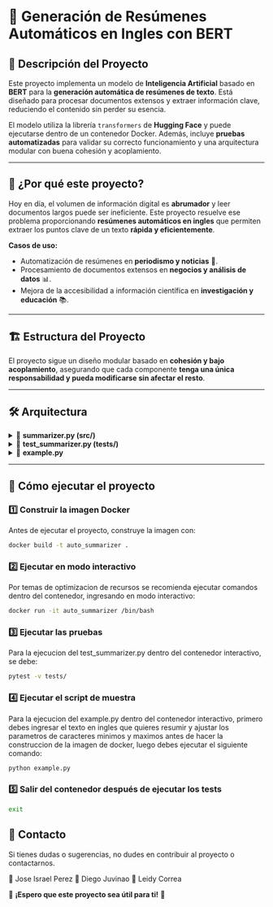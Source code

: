 # 📄 Generación de Resúmenes Automáticos en Ingles con BERT

## 📌 Descripción del Proyecto

Este proyecto implementa un modelo de **Inteligencia Artificial** basado en **BERT** para la **generación automática de resúmenes de texto**. Está diseñado para procesar documentos extensos y extraer información clave, reduciendo el contenido sin perder su esencia.  

El modelo utiliza la librería `transformers` de **Hugging Face** y puede ejecutarse dentro de un contenedor Docker. Además, incluye **pruebas automatizadas** para validar su correcto funcionamiento y una arquitectura modular con buena cohesión y acoplamiento.

---

## 🎯 **¿Por qué este proyecto?**

Hoy en día, el volumen de información digital es **abrumador** y leer documentos largos puede ser ineficiente. Este proyecto resuelve ese problema proporcionando **resúmenes automáticos en ingles** que permiten extraer los puntos clave de un texto **rápida y eficientemente**.

**Casos de uso:**
- Automatización de resúmenes en **periodismo y noticias** 📰.
- Procesamiento de documentos extensos en **negocios y análisis de datos** 📊.
- Mejora de la accesibilidad a información científica en **investigación y educación** 📚.

---

## 🏗 **Estructura del Proyecto**

El proyecto sigue un diseño modular basado en **cohesión y bajo acoplamiento**, asegurando que cada componente **tenga una única responsabilidad y pueda modificarse sin afectar el resto**.


---

## 🛠 **Arquitectura**

<details>
  <summary>📌 <strong>summarizer.py (src/)</strong></summary>

  - Contiene la clase `BertSummarizer`, la cual encapsula el modelo de resumen basado en BERT.  
  - Mantiene **alta cohesión**, ya que su única responsabilidad es la generación de resúmenes.  
  - **Bajo acoplamiento**, porque no depende de otros módulos internos, lo que facilita modificaciones sin afectar otras partes del código.  

</details>

<details>
  <summary>🧪 <strong>test_summarizer.py (tests/)</strong></summary>

  - Implementa **pruebas unitarias** con `pytest` para validar que el modelo funciona correctamente.  
  - Se realizan  dos pruebas:
  
   ✅ 1. **Prueba de Generación de Resumen**
        Verificar que el modelo genera un resumen **sin errores** y que el resumen es **más corto** que el texto original. 

   ✅ 2. **Prueba de Guardado del Modelo**
        Verificar que el modelo puede ser **guardado correctamente** en un archivo.

</details>

<details>
  <summary>📝 <strong>example.py</strong></summary>

  - Es un **script de demostración** que permite probar el modelo con distintos textos.  
  - Se puede ejecutar desde la terminal y muestra cómo generar un resumen.  

</details>

---

## 🚀 **Cómo ejecutar el proyecto**

### 1️⃣ **Construir la imagen Docker**
Antes de ejecutar el proyecto, construye la imagen con:

```bash
docker build -t auto_summarizer .

```
### 2️⃣ **Ejecutar en modo interactivo**
Por temas de optimizacion de recursos se recomienda ejecutar comandos dentro del contenedor, ingresando en modo interactivo:

```bash
docker run -it auto_summarizer /bin/bash
```

### 3️⃣ **Ejecutar las pruebas**
Para la ejecucion del test_summarizer.py dentro del contenedor interactivo, se debe:

```bash
pytest -v tests/
```
### 4️⃣ **Ejecutar el script de muestra**
Para la ejecucion del example.py dentro del contenedor interactivo, primero debes ingresar el texto en ingles que quieres resumir y ajustar los parametros de caracteres minimos y maximos antes de hacer la construccion de la imagen de docker, luego debes ejecutar el siguiente comando:

```bash
python example.py
```

### 5️⃣ **Salir del contenedor después de ejecutar los tests**

```bash
exit
```

## 📩 Contacto

Si tienes dudas o sugerencias, no dudes en contribuir al proyecto o contactarnos.

📌 Jose Israel Perez 📌 Diego Juvinao 📌 Leidy Correa

🚀 **¡Espero que este proyecto sea útil para ti!** 🚀

